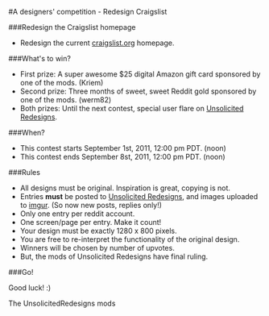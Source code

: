 #A designers' competition - Redesign Craigslist

###Redesign the Craigslist homepage

* Redesign the current [craigslist.org](http://craigslist.org) homepage.

###What's to win? 

* First prize: A super awesome $25 digital Amazon gift card sponsored by one of the mods. (Kriem)
* Second prize: Three months of sweet, sweet Reddit gold sponsored by one of the mods. (werm82)
* Both prizes: Until the next contest, special user flare on [Unsolicited Redesigns](http://reddit.com/r/UnsolicitedRedesigns).

###When?

* This contest starts September 1st, 2011, 12:00 pm PDT. (noon)
* This contest ends September 8st, 2011, 12:00 pm PDT. (noon)

###Rules

* All designs must be original. Inspiration is great, copying is not. 
* Entries **must** be posted to [Unsolicited Redesigns](http://reddit.com/r/UnsolicitedRedesigns), and images uploaded to [imgur](http://imgur.com). (So now new posts, replies only!)
* Only one entry per reddit account.
* One screen/page per entry. Make it count!
* Your design must be exactly 1280 x 800 pixels.
* You are free to re-interpret the functionality of the original design.
* Winners will be chosen by number of upvotes.
* But, the mods of Unsolicited Redesigns have final ruling.

###Go!

Good luck! :)

The UnsolicitedRedesigns mods